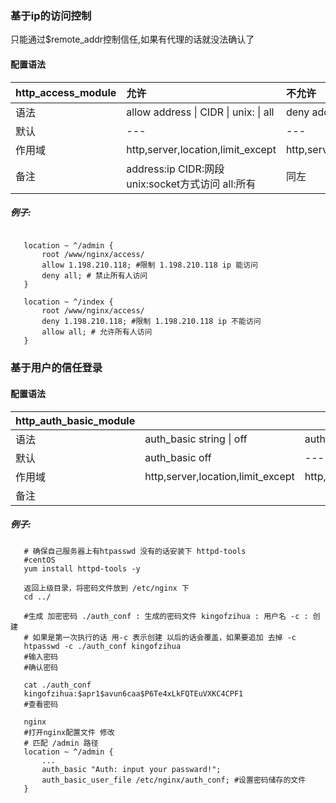 ### 基于ip的访问控制
只能通过$remote_addr控制信任,如果有代理的话就没法确认了

#### 配置语法
| http_access_module | 允许  | 不允许  |
| :-------- | :---- | :---- |
| 语法   | allow address \| CIDR \| unix: \| all | deny address \| CIDR \| unix: \| all |
| 默认   | --- | --- |
| 作用域 | http,server,location,limit_except | http,server,location,limit_except |
| 备注 | address:ip CIDR:网段 unix:socket方式访问 all:所有 | 同左 |

##### 例子:
```nginx
   
   location ~ ^/admin {
       root /www/nginx/access/
       allow 1.198.210.118; #限制 1.198.210.118 ip 能访问
       deny all; # 禁止所有人访问
   }
   
   location ~ ^/index {
       root /www/nginx/access/
       deny 1.198.210.118; #限制 1.198.210.118 ip 不能访问
       allow all; # 允许所有人访问
   }
```

### 基于用户的信任登录

#### 配置语法
| http_auth_basic_module |   |   |
| :-------- | :---- | :---- |
| 语法   | auth_basic string \| off | auth_basic_user_file file |
| 默认   | auth_basic off | --- |
| 作用域 | http,server,location,limit_except | http,server,location,limit_except |
| 备注 |  |  |
##### 例子:
```shell
   # 确保自己服务器上有htpasswd 没有的话安装下 httpd-tools
   #centOS
   yum install httpd-tools -y
   
   返回上级目录，将密码文件放到 /etc/nginx 下
   cd ../
   
   #生成 加密密码 ./auth_conf : 生成的密码文件 kingofzihua : 用户名 -c : 创建
   # 如果是第一次执行的话 用-c 表示创建 以后的话会覆盖，如果要追加 去掉 -c 
   htpasswd -c ./auth_conf kingofzihua 
   #输入密码
   #确认密码
   
   cat ./auth_conf
   kingofzihua:$apr1$avun6caa$P6Te4xLkFQTEuVXKC4CPF1
   #查看密码
   
   nginx
   #打开nginx配置文件 修改
   # 匹配 /admin 路径
   location ~ ^/admin {
       ...
       auth_basic "Auth: input your passward!";
       auth_basic_user_file /etc/nginx/auth_conf; #设置密码储存的文件
   }
```